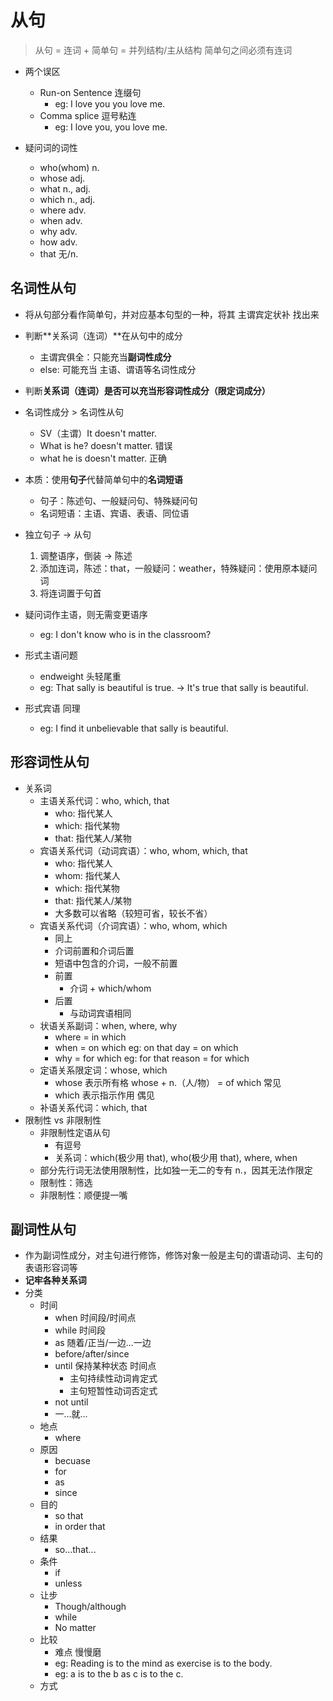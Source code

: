# 从句
> 从句 = 连词 + 简单句 = 并列结构/主从结构
> 简单句之间必须有连词

- 两个误区
  - Run-on Sentence 连缀句
    - eg: I love you you love me.
  - Comma splice 逗号粘连
    - eg: I love you, you love me.

- 疑问词的词性
  - who(whom) n.
  - whose adj.
  - what n., adj.
  - which n., adj.
  - where adv.
  - when adv.
  - why adv.
  - how adv.
  - that 无/n.

## 名词性从句
- 将从句部分看作简单句，并对应基本句型的一种，将其 主谓宾定状补 找出来
- 判断**关系词（连词）**在从句中的成分
  - 主谓宾俱全：只能充当**副词性成分**
  - else: 可能充当 主语、谓语等名词性成分
- 判断**关系词（连词）**是否可以充当**形容词性成分（限定词成分）**

- 名词性成分 > 名词性从句
  - SV（主谓）It doesn't matter.
  - What is he? doesn't matter. 错误
  - what he is doesn't  matter. 正确

- 本质：使用**句子**代替简单句中的**名词短语**
  - 句子：陈述句、一般疑问句、特殊疑问句
  - 名词短语：主语、宾语、表语、同位语

- 独立句子 -> 从句
  1. 调整语序，倒装 -> 陈述
  2. 添加连词，陈述：that，一般疑问：weather，特殊疑问：使用原本疑问词
  3. 将连词置于句首

- 疑问词作主语，则无需变更语序
  - eg: I don't know who is in the classroom?

- 形式主语问题
  - endweight 头轻尾重
  - eg: That sally is beautiful is true. -> It's true that sally is beautiful.
- 形式宾语 同理
  - eg: I find it unbelievable that sally is beautiful.

## 形容词性从句

- 关系词
  - 主语关系代词：who, which, that
    - who: 指代某人
    - which: 指代某物
    - that: 指代某人/某物
  - 宾语关系代词（动词宾语）：who, whom, which, that
    - who: 指代某人
    - whom: 指代某人
    - which: 指代某物
    - that: 指代某人/某物
    - 大多数可以省略（较短可省，较长不省）
  - 宾语关系代词（介词宾语）：who, whom, which
    - 同上
    - 介词前置和介词后置
    - 短语中包含的介词，一般不前置
    - 前置
      - 介词 + which/whom
    - 后置
      - 与动词宾语相同
  - 状语关系副词：when, where, why
    - where = in which
    - when = on which eg: on that day = on which
    - why = for which eg: for that reason = for which
  - 定语关系限定词：whose, which
    - whose 表示所有格 whose + n.（人/物） = of which 常见
    - which  表示指示作用 偶见
  - 补语关系代词：which, that
- 限制性 vs 非限制性
  - 非限制性定语从句
    - 有逗号
    - 关系词：which(极少用 that), who(极少用 that), where, when
  - 部分先行词无法使用限制性，比如独一无二的专有 n.，因其无法作限定
  - 限制性：筛选
  - 非限制性：顺便提一嘴

## 副词性从句
- 作为副词性成分，对主句进行修饰，修饰对象一般是主句的谓语动词、主句的表语形容词等
- **记牢各种关系词**
- 分类
  - 时间
    - when 时间段/时间点
    - while 时间段
    - as 随着/正当/一边...一边
    - before/after/since
    - until 保持某种状态 时间点
      - 主句持续性动词肯定式
      - 主句短暂性动词否定式
    - not until
    - 一...就...
  - 地点
    - where
  - 原因
    - becuase
    - for
    - as
    - since
  - 目的
    - so that
    - in order that
  - 结果
    - so...that...
  - 条件
    - if
    - unless
  - 让步
    - Though/although
    - while
    - No matter
  - 比较
    - 难点 慢慢磨
    - eg: Reading is to the mind as exercise is to the body.
    - eg: a is to the b as c is to the c.
  - 方式



